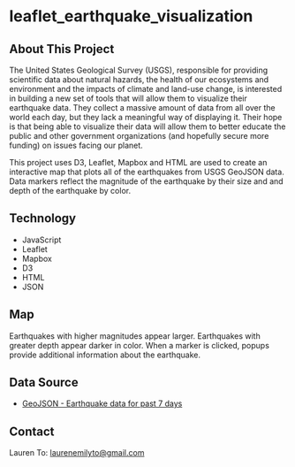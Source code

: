 # leaflet_earthquake_visualization

## About This Project
The United States Geological Survey (USGS), responsible for providing scientific data about natural hazards, the health of our ecosystems and environment and the impacts of climate and land-use change, is interested in building a new set of tools that will allow them to visualize their earthquake data. They collect a massive amount of data from all over the world each day, but they lack a meaningful way of displaying it. Their hope is that being able to visualize their data will allow them to better educate the public and other government organizations (and hopefully secure more funding) on issues facing our planet.

This project uses D3, Leaflet, Mapbox and HTML are used to create an interactive map that plots all of the earthquakes from USGS GeoJSON data. Data markers reflect the magnitude of the earthquake by their size and and depth of the earthquake by color. 

## Technology
- JavaScript
- Leaflet
- Mapbox
- D3
- HTML
- JSON

## Map
Earthquakes with higher magnitudes appear larger. Earthquakes with greater depth appear darker in color. When a marker is clicked, popups provide additional information about the earthquake.


## Data Source
- [GeoJSON - Earthquake data for past 7 days](https://earthquake.usgs.gov/earthquakes/feed/v1.0/geojson.php)

## Contact
Lauren To: [laurenemilyto@gmail.com](laurenemilyto@gmail.com)